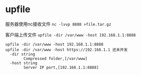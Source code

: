 # upfile
服务器使用nc接收文件
 `nc -lvvp 8888 >file.tar.gz`
 
客户端上传文件
`upfile -dir /var/www -host 192.168.1.1:8888`

```
upfile -dir /var/www -host 192.168.1.1:8888
upfile -dir /var/www -host https://192.168.1.1 还未开发
  -dir string
        Compressed folder,[/var/www]
  -host string
        Server IP port,[192.168.1.1:8888]
```
